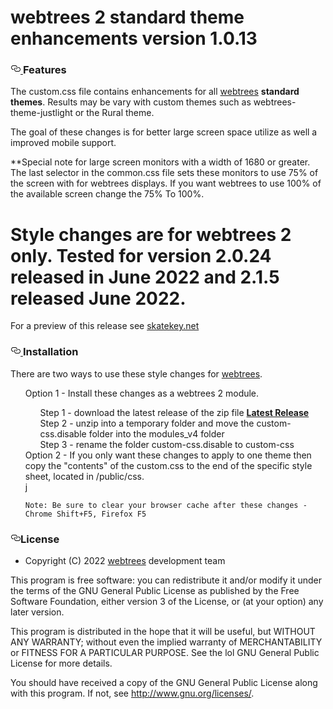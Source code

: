 # webtrees 2 standard theme enhancements version 1.0.13

<h3>
<a id="user-content-features" class="anchor" aria-hidden="true" href="#features">
<svg class="octicon octicon-link" viewBox="0 0 16 16" version="1.1" width="16" height="16" aria-hidden="true">
<path fill-rule="evenodd" d="M4 9h1v1H4c-1.5 0-3-1.69-3-3.5S2.55 3 4 3h4c1.45 0 3 1.69 3 3.5 0 1.41-.91 2.72-2 3.25V8.59c.58-.45 1-1.27 1-2.09C10 5.22 8.98 4 8 4H4c-.98 0-2 1.22-2 2.5S3 9 4 9zm9-3h-1v1h1c1 0 2 1.22 2 2.5S13.98 12 13 12H9c-.98 0-2-1.22-2-2.5 0-.83.42-1.64 1-2.09V6.25c-1.09.53-2 1.84-2 3.25C6 11.31 7.55 13 9 13h4c1.45 0 3-1.69 3-3.5S14.5 6 13 6z">
</path>
</svg>
</a>Features
</h3>

<p>The custom.css file contains enhancements for all <a href="https://www.webtrees.net/" rel="nofollow">webtrees</a> <b> standard themes</b>.  Results may be vary with custom themes such as webtrees-theme-justlight or the Rural theme.</p>
<p>The goal of these changes is for better large screen space utilize as well a improved mobile support.</p>

**Special note for large screen monitors with a width of 1680 or greater.  The last selector in the common.css file sets these monitors to use 75% of the screen with for webtrees displays.  If you want webtrees to use 100% of the available screen change the 75% To 100%.


Style changes are for webtrees 2 only. Tested for version  **2.0.24 released in June 2022** and 2.1.5 released June 2022.
=======

For a preview of this release see <a href="https://skatekey.net" rel="nofollow">skatekey.net </a>
</p>

<h3>
<a id="user-content-installation" class="anchor" aria-hidden="true" href="#installation">
<svg class="octicon octicon-link" viewBox="0 0 16 16" version="1.1" width="16" height="16" aria-hidden="true">
<path fill-rule="evenodd" d="M4 9h1v1H4c-1.5 0-3-1.69-3-3.5S2.55 3 4 3h4c1.45 0 3 1.69 3 3.5 0 1.41-.91 2.72-2 3.25V8.59c.58-.45 1-1.27 1-2.09C10 5.22 8.98 4 8 4H4c-.98 0-2 1.22-2 2.5S3 9 4 9zm9-3h-1v1h1c1 0 2 1.22 2 2.5S13.98 12 13 12H9c-.98 0-2-1.22-2-2.5 0-.83.42-1.64 1-2.09V6.25c-1.09.53-2 1.84-2 3.25C6 11.31 7.55 13 9 13h4c1.45 0 3-1.69 3-3.5S14.5 6 13 6z">
</path>
</svg>
</a>Installation
</h3>
<p>

There are two ways to use these style changes for <a href="https://www.webtrees.net/" rel="nofollow">webtrees</a>.

<ul style="list-style-type: none;" =""="">
	<li>Option 1 - Install these changes as a webtrees 2 module.</li>
	<ul style="list-style-type: none;" =""="">
		<li>Step 1 - download the latest release of the zip file <b><a href="https://github.com/makitso/custom-css/releases/tag/1.0.13" rel="nofollow">Latest Release</a></b></li>
        <li>Step 2 - unzip into a temporary folder and move the custom-css.disable folder into the modules_v4 folder </li>
        <li>Step 3 - rename the folder custom-css.disable to custom-css</li> 
	</ul>
    	<li> Option 2 - If you only want these changes to apply to one theme then copy the 		"contents" of the custom.css to the end of the specific style sheet, located in /public/css. 	</li>j
	<br>
    
    Note: Be sure to clear your browser cache after these changes - Chrome Shift+F5, Firefox F5
</ul>
</p>



<h3><a id="user-content-license" class="anchor" aria-hidden="true" href="#license">
	<svg class="octicon octicon-link" viewBox="0 0 16 16" version="1.1" width="16" height="16" aria-hidden="true"><path fill-rule="evenodd" d="M4 9h1v1H4c-1.5 0-3-1.69-3-3.5S2.55 3 4 3h4c1.45 0 3 1.69 3 3.5 0 1.41-.91 2.72-2 3.25V8.59c.58-.45 1-1.27 1-2.09C10 5.22 8.98 4 8 4H4c-.98 0-2 1.22-2 2.5S3 9 4 9zm9-3h-1v1h1c1 0 2 1.22 2 2.5S13.98 12 13 12H9c-.98 0-2-1.22-2-2.5 0-.83.42-1.64 1-2.09V6.25c-1.09.53-2 1.84-2 3.25C6 11.31 7.55 13 9 13h4c1.45 0 3-1.69 3-3.5S14.5 6 13 6z"></path></svg></a>License</h3>
<ul>
<li>Copyright (C) 2022 <a href="https://www.webtrees.net/" rel="nofollow">webtrees</a> development team</li>
</ul>
<p>This program is free software: you can redistribute it and/or modify
it under the terms of the GNU General Public License as published by
the Free Software Foundation, either version 3 of the License, or
(at your option) any later version.</p>
<p>This program is distributed in the hope that it will be useful,
but WITHOUT ANY WARRANTY; without even the implied warranty of
MERCHANTABILITY or FITNESS FOR A PARTICULAR PURPOSE. See the lol
GNU General Public License for more details.</p>
<p>You should have received a copy of the GNU General Public License
along with this program. If not, see <a href="http://www.gnu.org/licenses/" rel="nofollow">http://www.gnu.org/licenses/</a>.</p>
